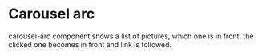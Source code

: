 # Carousel arc

carousel-arc component shows a list of pictures, which one is in front, the clicked one becomes in front and link is followed.

<div class="w3-card-2 w3-margin" style="width:260px">
<bdl-carousel-arc images="PostavaZelezo.png|PostavaObeh.png|PostavaLedviny.png|PostavaCirculation.png|PostavaKostra.png" infos=" Metabolismus Železa | Hemodynamika cardiovaskulárního systému | Fyziologie ledvin a nefronu | Nepulsativní cirkulace | Kostra " interval="20" links="#obrazovka1.md|#obrazovka2.md|#obrazovka3.md|#obrazovka4.md|#obrazovka5.md" >
</bdl-carousel-arc>

</div>
